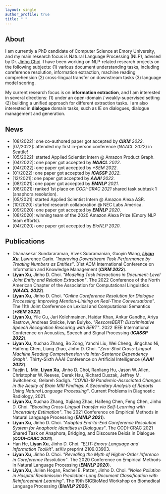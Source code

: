 ```yaml
---
layout: single
author_profile: true
title: " "
---
```


## About

I am currently a PhD candidate of Computer Science at Emory University, and my main research focus is Natural Language
Processing (NLP), advised by Dr. [Jinho Choi](https://www.emorynlp.org/faculty/jinho-choi). I have been working on NLP-related research projects on the following subjects: (1) various document understanding tasks, including coreference
resolution, information extraction, machine reading comprehension (2) cross-lingual transfer on downstream tasks (3) language model scoring.

My current research focus is on **information extraction**, and I am interested in several directions: (1) under an open-domain / weakly-supervised setting (2) building a unified approach for different extraction tasks. I am also interested in **dialogue** domain tasks, such as IE on dialogues, dialogue management and generation.

## News

* \[08/2022\]: one co-authored paper got accepted by ***CIKM** 2022*.
* \[07/2022\]: attended my first in-person conference (*NAACL 2022*) in Seattle!
* \[05/2022\]: started Applied Scientist Intern @ Amazon Product Graph.
* \[04/2022\]: one paper got accepted by ***NAACL** 2022*.
* \[04/2022\]: one paper got accepted by *\*SEM 2022*.
* \[01/2022\]: one paper got accepted by ***ICASSP** 2022*.
* \[12/2021\]: one paper got accepted by ***AAAI** 2022*.
* \[08/2021\]: one paper got accepted by ***EMNLP** 2021*.
* \[08/2021\]: ranked 1st place on *CODI-CRAC 2021* shared task subtask 1 (anaphora resolution).
* \[05/2021\]: started Applied Scientist Intern @ Amazon Alexa ASR.
* \[10/2020\]: started research collaboration @ NEC Labs America.
* \[09/2020\]: one paper got accepted by ***EMNLP** 2020*.
* \[08/2020\]: winning team of the 2020 Amazon Alexa Prize (Emory NLP team efforts).
* \[04/2020\]: one paper got accepted by *BioNLP 2020*.

## Publications

* Dhanasekar Sundararaman, Vivek Subramanian, Guoyin Wang, <u>***Liyan Xu***</u>, Lawrence Carin. *"Improving Downstream Task Performance by Treating Numbers as Entities"*. 31st ACM International Conference on Information and Knowledge Management (***CIKM 2022***).
* **Liyan Xu**, Jinho D. Choi. *"Modeling Task Interactions in Document-Level Joint Entity and Relation Extraction"*. The
  2022 Conference of the North American Chapter of the Association for Computational Linguistics (***NAACL 2022***).
* **Liyan Xu**, Jinho D. Choi. *"Online Coreference Resolution for Dialogue Processing: Improving Mention-Linking on
  Real-Time Conversations"*. The 11th Joint Conference on Lexical and Computational Semantics (***\*SEM 2022***).
* **Liyan Xu**, Yile Gu, Jari Kolehmainen, Haidar Khan, Ankur Gandhe, Ariya Rastrow, Andreas Stolcke, Ivan Bulyko. *"RescoreBERT: Discriminative Speech Recognition Rescoring with BERT"*. 2022 IEEE International Conference on Acoustics, Speech and Signal Processing (***ICASSP 2022***).
* **Liyan Xu**, Xuchao Zhang, Bo Zong, Yanchi Liu, Wei Cheng, Jingchao Ni, Haifeng Chen, Liang Zhao, Jinho D. Choi. *"Zero-Shot Cross-Lingual Machine Reading Comprehension via Inter-Sentence Dependency Graph"*. Thirty-Sixth AAAI Conference on Artificial Intelligence (***AAAI 2022***).
* Taejin L. Min, **Liyan Xu**, Jinho D. Choi, Ranliang Hu, Jason W. Allen, Christopher W. Reeves, Derek Hsu, Richard Duszak,
  Jeffrey M. Switchenko, Gelareh Sadigh. *"COVID-19 Pandemic-Associated Changes in the Acuity of Brain MRI Findings: A
  Secondary Analysis of Reports Using Natural Language Processing"*. Current Problems in Diagnostic Radiology, 2021.
* **Liyan Xu**, Xuchao Zhang, Xujiang Zhao, Haifeng Chen, Feng Chen, Jinho D. Choi. *"Boosting Cross-Lingual Transfer via
  Self-Learning with Uncertainty Estimation"*. The 2021 Conference on Empirical Methods in Natural
  Language Processing (***EMNLP 2021***).
* **Liyan Xu**, Jinho D. Choi. *"Adapted End-to-End Coreference Resolution System for Anaphoric Identities in Dialogues"*.
  The CODI-CRAC 2021 Shared Task on Anaphora, Bridging, and Discourse Deixis in Dialogue (***CODI-CRAC 2021***).
* Han He, **Liyan Xu**, Jinho D. Choi. *"ELIT: Emory Language and Information Toolkit"*. arXiv preprint 2109.03903.
* **Liyan Xu**, Jinho D. Choi. *"Revealing the Myth of Higher-Order Inference in Coreference Resolution"*. The
  2020 Conference on Empirical Methods in Natural Language Processing (***EMNLP 2020***).
* **Liyan Xu**, Julien Hogan, Rachel E. Patzer, Jinho D. Choi. *"Noise Pollution in Hospital Readmission Prediction: Long
  Document Classification with Reinforcement Learning"*. The 19th SIGBioMed Workshop on Biomedical
  Language Processing (***BioNLP 2020***).
